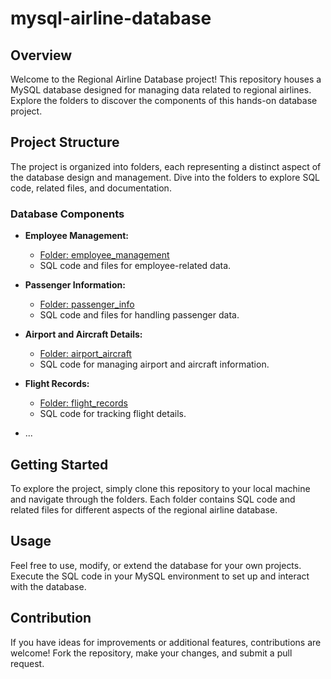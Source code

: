 # mysql-airline-database

## Overview

Welcome to the Regional Airline Database project! This repository houses a MySQL database designed for managing data related to regional airlines. Explore the folders to discover the components of this hands-on database project.

## Project Structure

The project is organized into folders, each representing a distinct aspect of the database design and management. Dive into the folders to explore SQL code, related files, and documentation.

### Database Components

- **Employee Management:**
  - [Folder: employee_management](./employee_management)
  - SQL code and files for employee-related data.

- **Passenger Information:**
  - [Folder: passenger_info](./passenger_info)
  - SQL code and files for handling passenger data.

- **Airport and Aircraft Details:**
  - [Folder: airport_aircraft](./airport_aircraft)
  - SQL code for managing airport and aircraft information.

- **Flight Records:**
  - [Folder: flight_records](./flight_records)
  - SQL code for tracking flight details.

- ...

## Getting Started

To explore the project, simply clone this repository to your local machine and navigate through the folders. Each folder contains SQL code and related files for different aspects of the regional airline database.

## Usage

Feel free to use, modify, or extend the database for your own projects. Execute the SQL code in your MySQL environment to set up and interact with the database.

## Contribution

If you have ideas for improvements or additional features, contributions are welcome! Fork the repository, make your changes, and submit a pull request.

